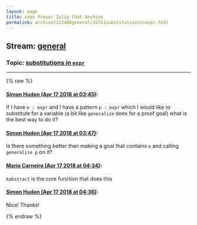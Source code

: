 ```yaml
---
layout: page
title: Lean Prover Zulip Chat Archive 
permalink: archive/113488general/32551substitutionsinexpr.html
---
```


## Stream: [general](index.html)
### Topic: [substitutions in `expr`](32551substitutionsinexpr.html)

---


{% raw %}
#### [ Simon Hudon (Apr 17 2018 at 03:45)](https://leanprover.zulipchat.com/#narrow/stream/113488-general/topic/substitutions%20in%20%60expr%60/near/125176108):
<p>If I have <code>e : expr</code> and I have a pattern <code>p : expr</code> which I would like to substitute for a variable (a bit like <code>generalize</code> does for a proof goal) what is the best way to do it?</p>

#### [ Simon Hudon (Apr 17 2018 at 03:47)](https://leanprover.zulipchat.com/#narrow/stream/113488-general/topic/substitutions%20in%20%60expr%60/near/125176166):
<p>Is there something better than making a goal that contains <code>e</code> and calling <code>generalize p</code> on it?</p>

#### [ Mario Carneiro (Apr 17 2018 at 04:34)](https://leanprover.zulipchat.com/#narrow/stream/113488-general/topic/substitutions%20in%20%60expr%60/near/125177661):
<p><code>kabstract</code> is the core function that does this</p>

#### [ Simon Hudon (Apr 17 2018 at 04:36)](https://leanprover.zulipchat.com/#narrow/stream/113488-general/topic/substitutions%20in%20%60expr%60/near/125177712):
<p>Nice! Thanks!</p>


{% endraw %}

